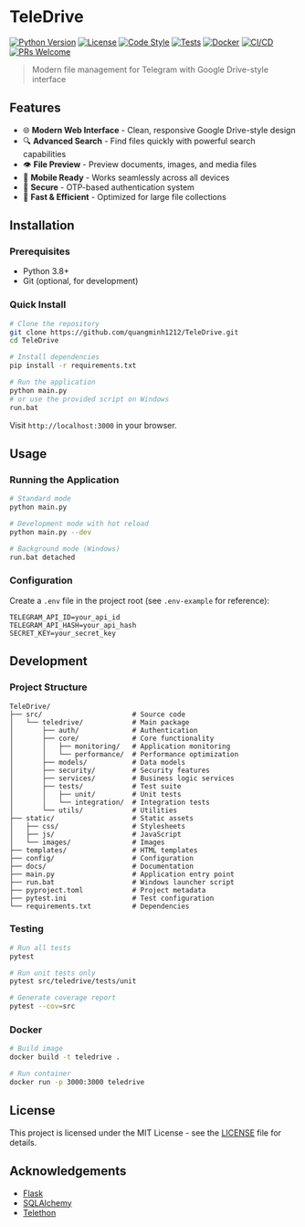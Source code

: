 # TeleDrive

[![Python Version](https://img.shields.io/badge/python-3.8%2B-blue.svg)](https://www.python.org/downloads/)
[![License](https://img.shields.io/badge/license-MIT-green.svg)](LICENSE)
[![Code Style](https://img.shields.io/badge/code%20style-black-black)](https://github.com/psf/black)
[![Tests](https://img.shields.io/badge/tests-passing-brightgreen.svg)](https://github.com/quangminh1212/TeleDrive)
[![Docker](https://img.shields.io/badge/docker-ready-blue.svg)](Dockerfile)
[![CI/CD](https://img.shields.io/badge/CI/CD-configured-success.svg)](.github/workflows/ci.yml)
[![PRs Welcome](https://img.shields.io/badge/PRs-welcome-brightgreen.svg)](https://github.com/quangminh1212/TeleDrive/pulls)

> Modern file management for Telegram with Google Drive-style interface

## Features

- 🌐 **Modern Web Interface** - Clean, responsive Google Drive-style design
- 🔍 **Advanced Search** - Find files quickly with powerful search capabilities
- 👁️ **File Preview** - Preview documents, images, and media files
- 📱 **Mobile Ready** - Works seamlessly across all devices
- 🔐 **Secure** - OTP-based authentication system
- 🚀 **Fast & Efficient** - Optimized for large file collections

## Installation

### Prerequisites

- Python 3.8+
- Git (optional, for development)

### Quick Install

```bash
# Clone the repository
git clone https://github.com/quangminh1212/TeleDrive.git
cd TeleDrive

# Install dependencies
pip install -r requirements.txt

# Run the application
python main.py
# or use the provided script on Windows
run.bat
```

Visit `http://localhost:3000` in your browser.

## Usage

### Running the Application

```bash
# Standard mode
python main.py

# Development mode with hot reload
python main.py --dev

# Background mode (Windows)
run.bat detached
```

### Configuration

Create a `.env` file in the project root (see `.env-example` for reference):

```
TELEGRAM_API_ID=your_api_id
TELEGRAM_API_HASH=your_api_hash
SECRET_KEY=your_secret_key
```

## Development

### Project Structure

```
TeleDrive/
├── src/                      # Source code
│   └── teledrive/            # Main package
│       ├── auth/             # Authentication
│       ├── core/             # Core functionality
│       │   ├── monitoring/   # Application monitoring
│       │   └── performance/  # Performance optimization
│       ├── models/           # Data models
│       ├── security/         # Security features
│       ├── services/         # Business logic services
│       ├── tests/            # Test suite
│       │   ├── unit/         # Unit tests
│       │   └── integration/  # Integration tests
│       └── utils/            # Utilities
├── static/                   # Static assets
│   ├── css/                  # Stylesheets
│   ├── js/                   # JavaScript
│   └── images/               # Images
├── templates/                # HTML templates
├── config/                   # Configuration
├── docs/                     # Documentation
├── main.py                   # Application entry point
├── run.bat                   # Windows launcher script
├── pyproject.toml            # Project metadata
├── pytest.ini                # Test configuration
└── requirements.txt          # Dependencies
```

### Testing

```bash
# Run all tests
pytest

# Run unit tests only
pytest src/teledrive/tests/unit

# Generate coverage report
pytest --cov=src
```

### Docker

```bash
# Build image
docker build -t teledrive .

# Run container
docker run -p 3000:3000 teledrive
```

## License

This project is licensed under the MIT License - see the [LICENSE](LICENSE) file for details.

## Acknowledgements

- [Flask](https://flask.palletsprojects.com/)
- [SQLAlchemy](https://www.sqlalchemy.org/)
- [Telethon](https://docs.telethon.dev/)

